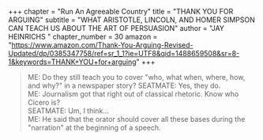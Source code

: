 +++
chapter = "Run An Agreeable Country"
title = "THANK YOU FOR ARGUING"
subtitle = "WHAT ARISTOTLE, LINCOLN, AND HOMER SIMPSON CAN TEACH US ABOUT THE ART OF PERSUASION"
author = "JAY HEINRICHS "
chapter_number = 30
amazon = "https://www.amazon.com/Thank-You-Arguing-Revised-Updated/dp/0385347758/ref=sr_1_1?ie=UTF8&qid=1488659508&sr=8-1&keywords=THANK+YOU+for+arguing"
+++

> ME: Do they still teach you to cover "who, what when, where, how, and why?" in a newspaper story?
> SEATMATE: Yes, they do.  
> ME: Journalism got that right out of classical rhetoric. Know who Cicero is?  
> SEATMATE: Um, I think...  
> ME: He said that the orator should cover all these bases during the "narration" at the beginning of a speech.